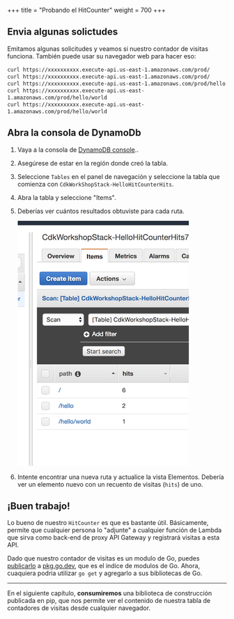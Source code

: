+++
title = "Probando el HitCounter"
weight = 700
+++

## Envia algunas solictudes 

Emitamos algunas solicitudes y veamos si nuestro contador de visitas funciona. También puede usar su navegador web para hacer eso:

```
curl https://xxxxxxxxxx.execute-api.us-east-1.amazonaws.com/prod/
curl https://xxxxxxxxxx.execute-api.us-east-1.amazonaws.com/prod/
curl https://xxxxxxxxxx.execute-api.us-east-1.amazonaws.com/prod/hello
curl https://xxxxxxxxxx.execute-api.us-east-1.amazonaws.com/prod/hello/world
curl https://xxxxxxxxxx.execute-api.us-east-1.amazonaws.com/prod/hello/world
```

## Abra la consola de DynamoDb


1. Vaya a la consola de [DynamoDB console](https://console.aws.amazon.com/dynamodb/home).. 
2. Asegúrese de estar en la región donde creó la tabla. 
3. Seleccione `Tables` en el panel de navegación y seleccione la tabla que comienza con `CdkWorkShopStack-HelloHitCounterHits`.
4. Abra la tabla y seleccione "Items". 
5. Deberías ver cuántos resultados obtuviste para cada ruta.

    ![](./dynamo1.png)

6. Intente encontrar una nueva ruta y actualice la vista Elementos. Debería ver un elemento nuevo con un recuento de visitas (`hits`) de uno.

## ¡Buen trabajo!

Lo bueno de nuestro `HitCounter` es que es bastante útil. Básicamente, permite que cualquier persona lo "adjunte" a cualquier función de Lambda que sirva como back-end de proxy API Gateway y registrará visitas a esta API.

Dado que nuestro contador de visitas es un modulo de Go, puedes [publicarlo](https://pkg.go.dev/about#adding-a-package) a [pkg.go.dev](https://pkg.go.dev/), que es el indice de modulos de Go. Ahora, cuaquiera podria utilizar `go get` y agregarlo a sus bibliotecas de Go.

-----

En el siguiente capítulo, __consumiremos__ una biblioteca de construcción publicada en pip, que nos permite ver el contenido de nuestra tabla de contadores de visitas desde cualquier navegador.
